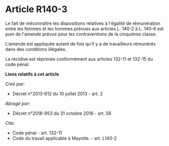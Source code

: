 # Article R140-3

Le fait de méconnaître les dispositions relatives à l'égalité de rémunération entre les femmes et les hommes prévues aux
articles L. 140-2 à L. 140-6 est puni de l'amende prévue pour les contraventions de la cinquième classe. 

L'amende est appliquée autant de fois qu'il y a de travailleurs rémunérés dans des conditions illégales. 

La récidive est réprimée conformément aux articles 132-11 et 132-15 du code pénal.

**Liens relatifs à cet article**

_Créé par_:

  - Décret n°2013-612 du 10 juillet 2013 - art. 2

_Abrogé par_:

  - Décret n°2018-953 du 31 octobre 2018 - art. 56

_Cite_:

  - Code pénal - art. 132-11
  - Code du travail applicable à Mayotte. - art. L140-2
